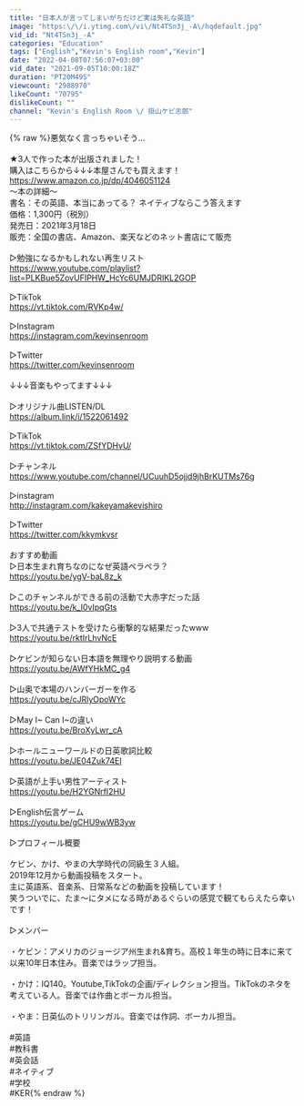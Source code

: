 ```yaml
---
title: "日本人が言ってしまいがちだけど実は失礼な英語"
image: "https:\/\/i.ytimg.com\/vi\/Nt4TSn3j_-A\/hqdefault.jpg"
vid_id: "Nt4TSn3j_-A"
categories: "Education"
tags: ["English","Kevin's English room","Kevin"]
date: "2022-04-08T07:56:07+03:00"
vid_date: "2021-09-05T10:00:18Z"
duration: "PT20M49S"
viewcount: "2988970"
likeCount: "70795"
dislikeCount: ""
channel: "Kevin's English Room \/ 掛山ケビ志郎"
---
```

{% raw %}悪気なく言っちゃいそう…<br /><br />★3人で作った本が出版されました！<br />購入はこちらから↓↓↓本屋さんでも買えます！<br /><a rel="nofollow" target="blank" href="https://www.amazon.co.jp/dp/4046051124">https://www.amazon.co.jp/dp/4046051124</a><br />〜本の詳細〜<br />書名：その英語、本当にあってる？ ネイティブならこう答えます<br />価格：1,300円（税別）<br />発売日：2021年3月18日<br />販売：全国の書店、Amazon、楽天などのネット書店にて販売<br /><br />▷勉強になるかもしれない再生リスト<br /><a rel="nofollow" target="blank" href="https://www.youtube.com/playlist?list=PLKBue5ZovUFIPHW_HcYc6UMJDRIKL2GOP">https://www.youtube.com/playlist?list=PLKBue5ZovUFIPHW_HcYc6UMJDRIKL2GOP</a><br /><br />▷TikTok<br /><a rel="nofollow" target="blank" href="https://vt.tiktok.com/RVKp4w/">https://vt.tiktok.com/RVKp4w/</a><br /><br />▷Instagram<br /><a rel="nofollow" target="blank" href="https://instagram.com/kevinsenroom">https://instagram.com/kevinsenroom</a><br /><br />▷Twitter<br /><a rel="nofollow" target="blank" href="https://twitter.com/kevinsenroom">https://twitter.com/kevinsenroom</a><br /><br />↓↓↓音楽もやってます↓↓↓<br /><br />▷オリジナル曲LISTEN/DL<br /><a rel="nofollow" target="blank" href="https://album.link/i/1522061492">https://album.link/i/1522061492</a><br /><br />▷TikTok<br /><a rel="nofollow" target="blank" href="https://vt.tiktok.com/ZSfYDHvU/">https://vt.tiktok.com/ZSfYDHvU/</a><br /><br />▷チャンネル<br /><a rel="nofollow" target="blank" href="https://www.youtube.com/channel/UCuuhD5ojjd9jhBrKUTMs76g">https://www.youtube.com/channel/UCuuhD5ojjd9jhBrKUTMs76g</a><br /><br />▷instagram<br /><a rel="nofollow" target="blank" href="http://instagram.com/kakeyamakevishiro">http://instagram.com/kakeyamakevishiro</a><br /><br />▷Twitter<br /><a rel="nofollow" target="blank" href="https://twitter.com/kkymkvsr">https://twitter.com/kkymkvsr</a><br /><br />おすすめ動画<br />▷日本生まれ育ちなのになぜ英語ペラペラ？<br /><a rel="nofollow" target="blank" href="https://youtu.be/ygV-baL8z_k">https://youtu.be/ygV-baL8z_k</a><br /><br />▷このチャンネルができる前の活動で大赤字だった話<br /><a rel="nofollow" target="blank" href="https://youtu.be/k_I0vIpqGts">https://youtu.be/k_I0vIpqGts</a><br /><br />▷3人で共通テストを受けたら衝撃的な結果だったwww<br /><a rel="nofollow" target="blank" href="https://youtu.be/rktIrLhvNcE">https://youtu.be/rktIrLhvNcE</a><br /><br />▷ケビンが知らない日本語を無理やり説明する動画<br /><a rel="nofollow" target="blank" href="https://youtu.be/AWfYHkMC_g4">https://youtu.be/AWfYHkMC_g4</a><br /><br />▷山奥で本場のハンバーガーを作る<br /><a rel="nofollow" target="blank" href="https://youtu.be/cJRlyOpoWYc">https://youtu.be/cJRlyOpoWYc</a><br /><br />▷May I~ Can I~の違い<br /><a rel="nofollow" target="blank" href="https://youtu.be/BroXyLwr_cA">https://youtu.be/BroXyLwr_cA</a><br /><br />▷ホールニューワールドの日英歌詞比較<br /><a rel="nofollow" target="blank" href="https://youtu.be/JE04Zuk74EI">https://youtu.be/JE04Zuk74EI</a><br /><br />▷英語が上手い男性アーティスト<br /><a rel="nofollow" target="blank" href="https://youtu.be/H2YGNrfI2HU">https://youtu.be/H2YGNrfI2HU</a><br /><br />▷English伝言ゲーム<br /><a rel="nofollow" target="blank" href="https://youtu.be/gCHU9wWB3yw">https://youtu.be/gCHU9wWB3yw</a><br /><br />▷プロフィール概要<br /><br />ケビン、かけ、やまの大学時代の同級生３人組。<br />2019年12月から動画投稿をスタート。<br />主に英語系、音楽系、日常系などの動画を投稿しています！<br />笑うついでに、たま〜にタメになる時があるぐらいの感覚で観てもらえたら幸いです！<br /><br />▷メンバー<br /><br />・ケビン：アメリカのジョージア州生まれ&amp;育ち。高校１年生の時に日本に来て以来10年日本住み。音楽ではラップ担当。<br /><br />・かけ：IQ140。Youtube,TikTokの企画/ディレクション担当。TikTokのネタを考えている人。音楽では作曲とボーカル担当。<br /><br />・やま：日英仏のトリリンガル。音楽では作詞、ボーカル担当。<br /><br />#英語<br />#教科書<br />#英会話<br />#ネイティブ<br />#学校<br />#KER{% endraw %}
